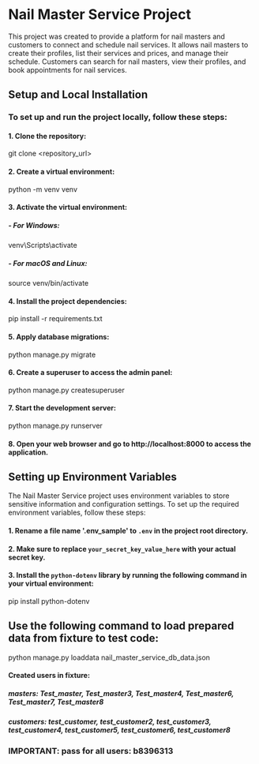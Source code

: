# Nail Master Service Project

This project was created to provide a platform for nail masters and customers to connect and schedule nail services. It allows nail masters to create their profiles, list their services and prices, and manage their schedule. Customers can search for nail masters, view their profiles, and book appointments for nail services.

## Setup and Local Installation

### To set up and run the project locally, follow these steps:

#### 1.  Clone the repository:

git clone <repository_url>

#### 2. Create a virtual environment:

python -m venv venv

#### 3. Activate the virtual environment:
   
##### - For Windows:

venv\Scripts\activate

##### -	For macOS and Linux:

source venv/bin/activate

#### 4. Install the project dependencies:

pip install -r requirements.txt

#### 5. Apply database migrations:

python manage.py migrate

#### 6. Create a superuser to access the admin panel:

python manage.py createsuperuser

#### 7. Start the development server:

python manage.py runserver

#### 8. Open your web browser and go to http://localhost:8000 to access the application.

## Setting up Environment Variables

The Nail Master Service project uses environment variables to store sensitive information and configuration settings. To set up the required environment variables, follow these steps:

#### 1. Rename a file name '.env_sample' to `.env` in the project root directory.

#### 2. Make sure to replace `your_secret_key_value_here` with your actual secret key.

#### 3. Install the `python-dotenv` library by running the following command in your virtual environment:
pip install python-dotenv

## Use the following command to load prepared data from fixture to test code:
python manage.py loaddata nail_master_service_db_data.json

#### Created users in fixture:

##### masters: Test_master, Test_master3, Test_master4, Test_master6, Test_master7, Test_master8

##### customers: test_customer, test_customer2, test_customer3, test_customer4, test_customer5, test_customer6, test_customer8

### IMPORTANT: pass for all users: b8396313
